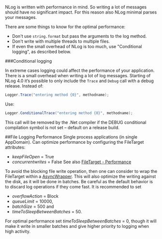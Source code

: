 NLog is written with performance in mind. So writing a lot of messages should have no significant impact. For this reason also NLog minimal parses your messages. 

There are some things to know for the optimal performance:

- Don't use `string.format` but pass the arguments to the log method. 
- Don't write with multiple threads to multiple files. 
- If even the small overhead of NLog is too much, use "Conditional logging", as described below.



###Conditional logging

In extreme cases logging could affect the performance of your application. There is a small overhead when writing a lot of log messages.
Starting of NLog 4.0 it’s possible to only include the `Trace` and `Debug` call with a debug release. 
Instead of:

```c#
Logger.Trace("entering method {0}", methodname);
```

Use:

```c#
Logger.ConditionalTrace("entering method {0}", methodname);
```

This call will be removed by the .Net compiler if the DEBUG conditional compilation symbol is not set – default on a release build.


##File Logging Performance
Single process applications (in single AppDomain). Can optimize performance by configuring the FileTarget attributes:
- _keepFileOpen_ = True
- _concurrentwrites_ = False
 See also [FileTarget - Performance](../wiki/File-target#performance-tuning-options)

To avoid the blocking file write operation, then one can consider to wrap the FileTarget within a [AsyncWrapper](../wiki/AsyncWrapper-target). This will also optimize the writing against the disk, as it will be done in batches. Be careful as the default behavior is to discard log operations if they come fast. It is recommended to set

-  _overflowAction_ = Block 
- _queueLimit_ = 10000, 
- _batchSize_ = 500 and 
- _timeToSleepBetweenBatches_ = 50. 

For optimal performance set _timeToSleepBetweenBatches_ = 0, though it will make it write in smaller batches and give higher priority to logging when high activity.
